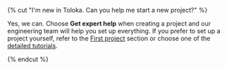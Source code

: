 {% cut "I'm new in Toloka. Can you help me start a new project?" %}

Yes, we can. Choose **Get expert help** when creating a project and our engineering team will help you set up everything. If you prefer to set up a project yourself, refer to the [First project](../../../concepts/first-project.md) section or choose one of the [detailed tutorials](../../../tutorials/usecases.md).

{% endcut %}